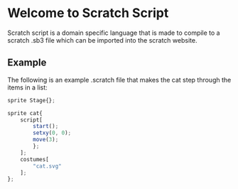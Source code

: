 # Welcome to Scratch Script

Scratch script is a domain specific language that is made to compile to a scratch .sb3 file which can be imported into the scratch website.

## Example

The following is an example .scratch file that makes the cat step through the items in a list:

```js linenums="1"
sprite Stage{};

sprite cat{
    script[
        start();
        setxy(0, 0);
        move(3);
        };
    ];
    costumes[
        "cat.svg"
    ];
};
```